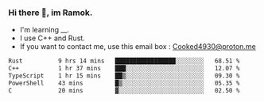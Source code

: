 ### Hi there 👋, im Ramok.

- I'm learning __.
- I use C++ and Rust.
- If you want to contact me, use this email box : Cooked4930@proton.me

<!--START_SECTION:waka-->

```txt
Rust          9 hrs 14 mins   █████████████████░░░░░░░░   68.51 %
C++           1 hr 37 mins    ███░░░░░░░░░░░░░░░░░░░░░░   12.07 %
TypeScript    1 hr 15 mins    ██▒░░░░░░░░░░░░░░░░░░░░░░   09.30 %
PowerShell    43 mins         █▒░░░░░░░░░░░░░░░░░░░░░░░   05.35 %
C             20 mins         ▓░░░░░░░░░░░░░░░░░░░░░░░░   02.50 %
```

<!--END_SECTION:waka-->
